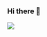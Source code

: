 ### Hi there 👋




<img align="bottom" src="https://github-readme-stats.vercel.app/api?username=Wine-doubao&show_icons=true&icon_color=CE1D2D&text_color=718096&bg_color=ffffff&hide_title=true" />


<!--
**Wine-doubao/Wine-doubao** is a ✨ _special_ ✨ repository because its `README.md` (this file) appears on your GitHub profile.

Here are some ideas to get you started:

- 🔭 I’m currently working on ...
- 🌱 I’m currently learning ...
- 👯 I’m looking to collaborate on ...
- 🤔 I’m looking for help with ...
- 💬 Ask me about ...
- 📫 How to reach me: ...
- 😄 Pronouns: ...
- ⚡ Fun fact: ...
-->
